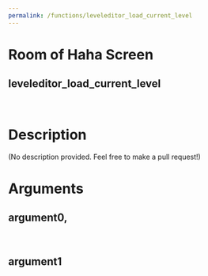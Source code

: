 ```yaml
---
permalink: /functions/leveleditor_load_current_level
---
```

# Room of Haha Screen  
## leveleditor_load_current_level  
&nbsp;  
# Description  
(No description provided. Feel free to make a pull request!) 
&nbsp;  
# Arguments
## argument0, 

&nbsp;  
## argument1

&nbsp;  


